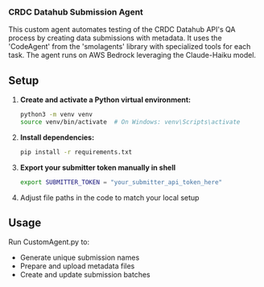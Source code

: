 ### **CRDC Datahub Submission Agent**

This custom agent automates testing of the CRDC Datahub API's QA process by creating data submissions with metadata. It uses the 'CodeAgent' from the 'smolagents' library with specialized tools for each task. The agent runs on AWS Bedrock leveraging the Claude-Haiku model.

## Setup
1. **Create and activate a Python virtual environment:**

   ```bash
   python3 -m venv venv
   source venv/bin/activate  # On Windows: venv\Scripts\activate
   ```

2. **Install dependencies:**

   ```bash
   pip install -r requirements.txt
   ```

3. **Export your submitter token manually in shell**

    ```bash
   export SUBMITTER_TOKEN = "your_submitter_api_token_here"
   ```

4. Adjust file paths in the code to match your local setup

## Usage
Run CustomAgent.py to:

- Generate unique submission names
- Prepare and upload metadata files
- Create and update submission batches
